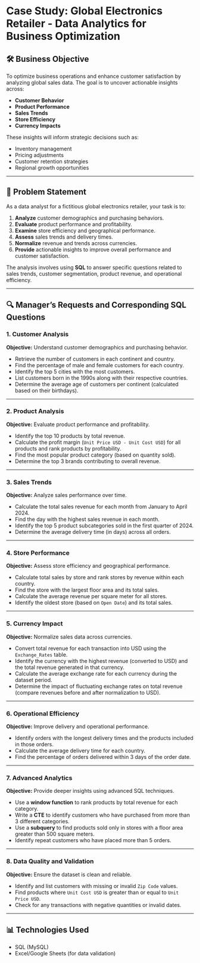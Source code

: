 # Case Study: Global Electronics Retailer - Data Analytics for Business Optimization

## 🛠️ **Business Objective**
To optimize business operations and enhance customer satisfaction by analyzing global sales data. The goal is to uncover actionable insights across:
- **Customer Behavior**
- **Product Performance**
- **Sales Trends**
- **Store Efficiency**
- **Currency Impacts**

These insights will inform strategic decisions such as:
- Inventory management
- Pricing adjustments
- Customer retention strategies
- Regional growth opportunities

---

## 📝 **Problem Statement**
As a data analyst for a fictitious global electronics retailer, your task is to:

1. **Analyze** customer demographics and purchasing behaviors.
2. **Evaluate** product performance and profitability.
3. **Examine** store efficiency and geographical performance.
4. **Assess** sales trends and delivery times.
5. **Normalize** revenue and trends across currencies.
6. **Provide** actionable insights to improve overall performance and customer satisfaction.

The analysis involves using **SQL** to answer specific questions related to sales trends, customer segmentation, product revenue, and operational efficiency.

---

## 🔍 **Manager’s Requests and Corresponding SQL Questions**

### 1. **Customer Analysis**
**Objective:** Understand customer demographics and purchasing behavior.
- Retrieve the number of customers in each continent and country.
- Find the percentage of male and female customers for each country.
- Identify the top 5 cities with the most customers.
- List customers born in the 1990s along with their respective countries.
- Determine the average age of customers per continent (calculated based on their birthdays).

---

### 2. **Product Analysis**
**Objective:** Evaluate product performance and profitability.
- Identify the top 10 products by total revenue.
- Calculate the profit margin (`Unit Price USD - Unit Cost USD`) for all products and rank products by profitability.
- Find the most popular product category (based on quantity sold).
- Determine the top 3 brands contributing to overall revenue.

---

### 3. **Sales Trends**
**Objective:** Analyze sales performance over time.
- Calculate the total sales revenue for each month from January to April 2024.
- Find the day with the highest sales revenue in each month.
- Identify the top 5 product subcategories sold in the first quarter of 2024.
- Determine the average delivery time (in days) across all orders.

---

### 4. **Store Performance**
**Objective:** Assess store efficiency and geographical performance.
- Calculate total sales by store and rank stores by revenue within each country.
- Find the store with the largest floor area and its total sales.
- Calculate the average revenue per square meter for all stores.
- Identify the oldest store (based on `Open Date`) and its total sales.

---

### 5. **Currency Impact**
**Objective:** Normalize sales data across currencies.
- Convert total revenue for each transaction into USD using the `Exchange_Rates` table.
- Identify the currency with the highest revenue (converted to USD) and the total revenue generated in that currency.
- Calculate the average exchange rate for each currency during the dataset period.
- Determine the impact of fluctuating exchange rates on total revenue (compare revenues before and after normalization to USD).

---

### 6. **Operational Efficiency**
**Objective:** Improve delivery and operational performance.
- Identify orders with the longest delivery times and the products included in those orders.
- Calculate the average delivery time for each country.
- Find the percentage of orders delivered within 3 days of the order date.

---

### 7. **Advanced Analytics**
**Objective:** Provide deeper insights using advanced SQL techniques.
- Use a **window function** to rank products by total revenue for each category.
- Write a **CTE** to identify customers who have purchased from more than 3 different categories.
- Use a **subquery** to find products sold only in stores with a floor area greater than 500 square meters.
- Identify repeat customers who have placed more than 5 orders.

---

### 8. **Data Quality and Validation**
**Objective:** Ensure the dataset is clean and reliable.
- Identify and list customers with missing or invalid `Zip Code` values.
- Find products where `Unit Cost USD` is greater than or equal to `Unit Price USD`.
- Check for any transactions with negative quantities or invalid dates.

---



## 📊 Technologies Used
- SQL (MySQL)
- Excel/Google Sheets (for data validation)
